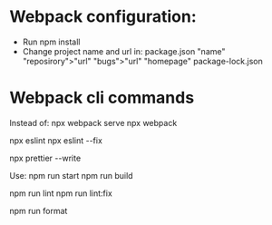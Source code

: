 # Webpack configuration:

- Run npm install
- Change project name and url in:
    package.json
        "name"
        "reposirory">"url"
        "bugs">"url"
        "homepage"
    package-lock.json

# Webpack cli commands

Instead of:
npx webpack serve
npx webpack

npx eslint
npx eslint --fix

npx prettier --write

Use:
npm run start
npm run build

npm run lint
npm run lint:fix

npm run format